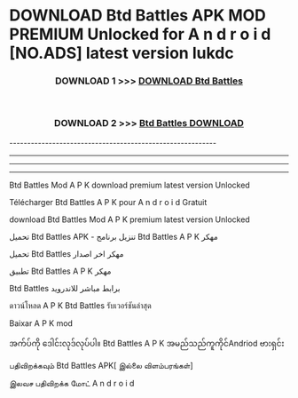 # DOWNLOAD Btd Battles  APK MOD PREMIUM Unlocked for A n d r o i d [NO.ADS] latest version lukdc 



<div align="center">

<h3>DOWNLOAD 1 >>> <a href="https://getmod2.web.app/?judul=Btd Battles ">DOWNLOAD Btd Battles </a></h3><br>

<h3>DOWNLOAD 2 >>> <a href="https://getmod2.web.app/?judul=Btd Battles ">Btd Battles  DOWNLOAD </a></h3>

</div>
----------------------------------------------------------

----------------------------------------------------------

----------------------------------------------------------

----------------------------------------------------------

Btd Battles  Mod A P K download premium latest version Unlocked

Télécharger Btd Battles  A P K pour A n d r o i d Gratuit

download Btd Battles  Mod A P K premium latest version Unlocked

تحميل Btd Battles  APK - تنزيل برنامج Btd Battles  A P K مهكر

تحميل Btd Battles  مهكر اخر اصدار

تطبيق Btd Battles  A P K مهكر

Btd Battles  برابط مباشر للاندرويد

ดาวน์โหลด A P K Btd Battles  รับเวอร์ชันล่าสุด

Baixar A P K mod

အက်ပ်ကို ဒေါင်းလုဒ်လုပ်ပါ။ Btd Battles  A P K အမည်သည်ကူကိုင်Andriod ဗားရှင်း

பதிவிறக்கவும் Btd Battles  APK[ இல்லை விளம்பரங்கள்] 
 
இலவச பதிவிறக்க மோட் A n d r o i d



